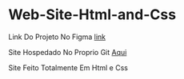 # Web-Site-Html-and-Css

Link Do Projeto No Figma 
[link](https://www.figma.com/file/DY6AnCh8SlQKG64zlNRFXO/House-Developer?node-id=0%3A1)

Site Hospedado No Proprio Git [Aqui](https://kaikselhorst.github.io/Web-Site-Html-and-Css/)

Site Feito Totalmente Em Html e Css
